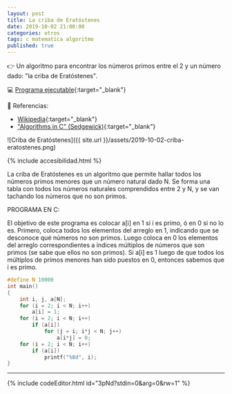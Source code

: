 ```yaml
---
layout: post
title: La criba de Eratóstenes
date: 2019-10-02 21:00:00
categories: otros
tags: c matematica algoritmo
published: true
---
```


👉 Un algoritmo para encontrar los números primos entre el 2 y un número dado: "la criba de Eratóstenes". 

💻 [Programa ejecutable](https://jdoodle.com/a/3pNd){:target="_blank"}

📌 Referencias:

- [Wikipedia](https://es.wikipedia.org/wiki/Criba_de_Erat%C3%B3stenes){:target="_blank"}
- ["Algorithms in C" (Sedgewick)](https://books.google.com.ar/books/about/Algorithms_in_C.html?id=Bf7XAAAAMAAJ){:target="_blank"}

![Criba de Eratóstenes]({{ site.url }}/assets/2019-10-02-criba-eratostenes.png)

{% include accesibilidad.html %}

La criba de Eratóstenes es un algoritmo que permite hallar todos los números primos menores que un número natural dado N. Se forma una tabla con todos los números naturales comprendidos entre 2 y N, y se van tachando los números que no son primos.

PROGRAMA EN C:

El objetivo de este programa es colocar a[i] en 1 si i es primo, ó en 0 si no lo es. Primero, coloca todos los elementos del arreglo en 1, indicando que se desconoce qué números no son primos. Luego coloca en 0 los elementos del arreglo correspondientes a índices múltiplos de números que son primos (se sabe que ellos no son primos). Si a[i] es 1 luego de que todos los múltiplos de primos menores han sido puestos en 0, entonces sabemos que i es primo.

```c
#define N 10000
int main() 
{
    int i, j, a[N];
    for (i = 2; i < N; i++)
        a[i] = 1;
    for (i = 2; i < N; i++) 
        if (a[i])
            for (j = i; i*j < N; j++)
                a[i*j] = 0;
    for (i = 2; i < N; i++)
        if (a[i])
            printf("%8d", i);
} 
```

</div></details>

<hr />

{% include codeEditor.html id="3pNd?stdin=0&arg=0&rw=1" %}
<br />
